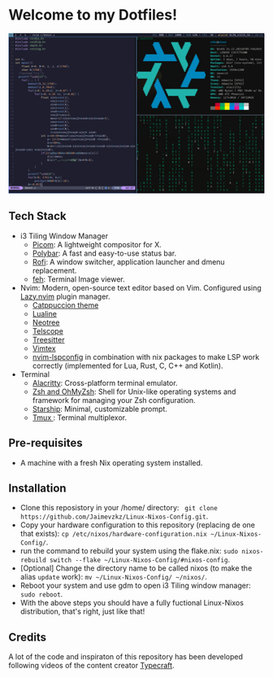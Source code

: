 # Welcome to my Dotfiles!
![Header](./SystemPreview.png)
## Tech Stack
- i3 Tiling Window Manager
  - [Picom](https://github.com/yshui/picom): A lightweight compositor for X.
  - [Polybar](https://github.com/polybar/polybar): A fast and easy-to-use status bar.
  - [Rofi](https://github.com/davatorium/rofi): A window switcher, application launcher and dmenu replacement.
  - [feh](https://feh.finalrewind.org/): Terminal Image viewer.
-  Nvim: Modern, open-source text editor based on Vim. Configured using [Lazy.nvim](https://github.com/folke/lazy.nvim) plugin manager.
    - [Catppuccion theme](https://github.com/catppuccin/nvim)
    - [Lualine](https://github.com/nvim-lualine/lualine.nvim)
    - [Neotree](https://github.com/nvim-neo-tree/neo-tree.nvim)
    - [Telscope](https://github.com/nvim-telescope/telescope.nvim)
    - [Treesitter](https://tree-sitter.github.io/tree-sitter/)
    - [Vimtex](https://github.com/lervag/vimtex)
    - [nvim-lspconfig](https://github.com/neovim/nvim-lspconfig) in combination with nix packages to make LSP work correctly (implemented for Lua, Rust, C, C++ and Kotlin).
-  Terminal
    - [Alacritty](https://github.com/alacritty/alacritty): Cross-platform terminal emulator. 
    - [Zsh and OhMyZsh](https://ohmyz.sh): Shell for Unix-like operating systems and framework for managing your Zsh configuration.
    - [Starship](https://starship.rs/): Minimal, customizable prompt.
    - [Tmux ](https://github.com/tmux/tmux): Terminal multiplexor.
## Pre-requisites
- A machine with a fresh Nix operating system installed.
## Installation
- Clone this reposistory in your /home/ directory: ` git clone https://github.com/Jaimevzkz/Linux-Nixos-Config.git`.
- Copy your hardware configuration to this repository (replacing de one that exists): `cp /etc/nixos/hardware-configuration.nix ~/Linux-Nixos-Config/`.
- run the command to rebuild your system using the flake.nix: `sudo nixos-rebuild switch --flake ~/Linux-Nixos-Config/#nixos-config`.
- [Optional] Change the directory name to be called nixos (to make the alias `update` work): `mv ~/Linux-Nixos-Config/ ~/nixos/`.
- Reboot your system and use gdm to open i3 Tiling window manager: `sudo reboot`.
- With the above steps you should have a fully fuctional Linux-Nixos distribution, that's right, just like that!
## Credits
A lot of the code and inspiraton of this repository has been developed following videos of the content creator [Typecraft](https://www.youtube.com/@typecraft_dev). 
